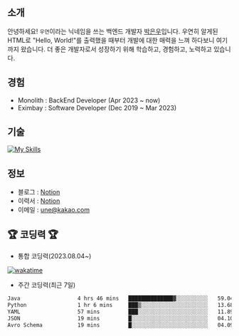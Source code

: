 ## 소개
안녕하세요! `우연`이라는 닉네임을 쓰는 백엔드 개발자 [박은우](https://dev-wooyeon.github.io/quiz-app/)입니다. 우연히 알게된 HTML로 "Hello, World!"를 출력했을 때부터 개발에 대한 매력을 느껴 하다보니 여기까지 왔습니다. 더 좋은 개발자로서 성장하기 위해 학습하고, 경험하고, 노력하고 있습니다.


## 경험
- Monolith : BackEnd Developer (Apr 2023 ~ now)
- Eximbay  : Software Developer (Dec 2019 ~ Mar 2023)

## 기술
[![My Skills](https://skillicons.dev/icons?i=java,spring,mysql,mongo,linux,aws,grafana)](https://skillicons.dev)

## 정보
- 블로그 : [Notion](https://notion-blog-ieunune.vercel.app)
- 이력서 : [Notion](https://ieunune.notion.site/28-88178b31333b4be7b8b9821a7232e73c?pvs=4)
- 이메일 : une@kakao.com

## 🏆 코딩력 🏆 
- 통합 코딩력(2023.08.04~)

[![wakatime](https://wakatime.com/badge/user/099dd627-fdab-4072-b87a-fa91c7a76d8d.svg?style=for-the-badge)](https://wakatime.com/@099dd627-fdab-4072-b87a-fa91c7a76d8d)

- 주간 코딩력(최근 7일)

<!--START_SECTION:waka-->

```txt
Java                  4 hrs 46 mins   ██████████████▓░░░░░░░░░░   59.04 %
Python                1 hr 6 mins     ███▒░░░░░░░░░░░░░░░░░░░░░   13.68 %
YAML                  57 mins         ███░░░░░░░░░░░░░░░░░░░░░░   11.89 %
JSON                  19 mins         █░░░░░░░░░░░░░░░░░░░░░░░░   04.10 %
Avro Schema           19 mins         █░░░░░░░░░░░░░░░░░░░░░░░░   04.09 %
```

<!--END_SECTION:waka-->

<!-- ![](./profile-3d-contrib/profile-night-view.svg)-->
